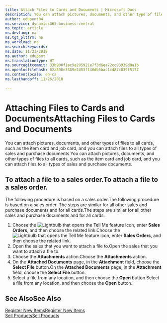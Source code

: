 ```yaml
---
title: Attach Files to Cards and Documents | Microsoft Docs
description: You can attach pictures, documents, and other type of files to all cards, such as the item card and job card, and you can attach files to all types of sales and purchase documents.
author: edupont04
ms.service: dynamics365-business-central
ms.topic: article
ms.devlang: na
ms.tgt_pltfrm: na
ms.workload: na
ms.search.keywords: 
ms.date: 11/21/2018
ms.author: edupont
ms.translationtype: HT
ms.sourcegitcommit: 33b900f1ac9e295921e7f3d6ea72cc93939d8a1b
ms.openlocfilehash: 02a590e3389e2453f146db6bac1c487c039f5177
ms.contentlocale: en-ca
ms.lasthandoff: 11/26/2018

---
```

# <a name="attaching-files-to-cards-and-documents"></a><span data-ttu-id="71bd2-103">Attaching Files to Cards and Documents</span><span class="sxs-lookup"><span data-stu-id="71bd2-103">Attaching Files to Cards and Documents</span></span>
<span data-ttu-id="71bd2-104">You can attach pictures, documents, and other types of files to all cards, such as the item card and job card, and you can attach files to all types of sales and purchase documents.</span><span class="sxs-lookup"><span data-stu-id="71bd2-104">You can attach pictures, documents, and other types of files to all cards, such as the item card and job card, and you can attach files to all types of sales and purchase documents.</span></span>

## <a name="to-attach-a-file-to-a-sales-order"></a><span data-ttu-id="71bd2-105">To attach a file to a sales order.</span><span class="sxs-lookup"><span data-stu-id="71bd2-105">To attach a file to a sales order.</span></span>
<span data-ttu-id="71bd2-106">The following procedure is based on a sales order.</span><span class="sxs-lookup"><span data-stu-id="71bd2-106">The following procedure is based on a sales order.</span></span> <span data-ttu-id="71bd2-107">The steps are similar for all other sales and purchase documents and for all cards.</span><span class="sxs-lookup"><span data-stu-id="71bd2-107">The steps are similar for all other sales and purchase documents and for all cards.</span></span>

1. <span data-ttu-id="71bd2-108">Choose the ![Lightbulb that opens the Tell Me feature](media/ui-search/search_small.png "Tell me what you want to do") icon, enter **Sales Orders**, and then choose the related link.</span><span class="sxs-lookup"><span data-stu-id="71bd2-108">Choose the ![Lightbulb that opens the Tell Me feature](media/ui-search/search_small.png "Tell me what you want to do") icon, enter **Sales Orders**, and then choose the related link.</span></span>
2. <span data-ttu-id="71bd2-109">Open the sales that you want to attach a file to.</span><span class="sxs-lookup"><span data-stu-id="71bd2-109">Open the sales that you want to attach a file to.</span></span>
3. <span data-ttu-id="71bd2-110">Choose the **Attachments** action.</span><span class="sxs-lookup"><span data-stu-id="71bd2-110">Choose the **Attachments** action.</span></span>
4. <span data-ttu-id="71bd2-111">On the **Attached Documents** page, in the **Attachment** field, choose the **Select File** button.</span><span class="sxs-lookup"><span data-stu-id="71bd2-111">On the **Attached Documents** page, in the **Attachment** field, choose the **Select File** button.</span></span>
5. <span data-ttu-id="71bd2-112">Select a file from any location, and then choose the **Open** button.</span><span class="sxs-lookup"><span data-stu-id="71bd2-112">Select a file from any location, and then choose the **Open** button.</span></span>

## <a name="see-also"></a><span data-ttu-id="71bd2-113">See Also</span><span class="sxs-lookup"><span data-stu-id="71bd2-113">See Also</span></span>
[<span data-ttu-id="71bd2-114">Register New Items</span><span class="sxs-lookup"><span data-stu-id="71bd2-114">Register New Items</span></span>](inventory-how-register-new-items.md)  
[<span data-ttu-id="71bd2-115">Sell Products</span><span class="sxs-lookup"><span data-stu-id="71bd2-115">Sell Products</span></span>](sales-how-sell-products.md)

